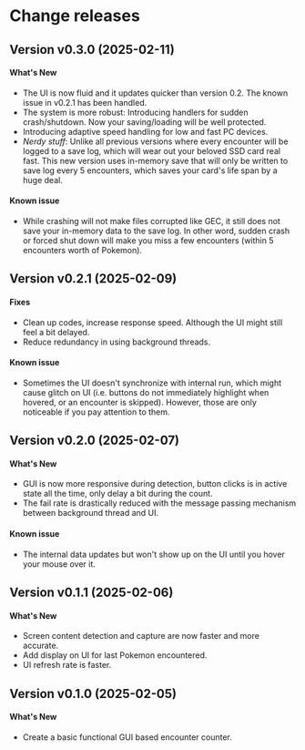 # Change releases

## Version v0.3.0 (2025-02-11)
#### What's New
  - The UI is now fluid and it updates quicker than version 0.2. The known issue in v0.2.1 has been handled.
  - The system is more robust: Introducing handlers for sudden crash/shutdown. Now your saving/loading will be well protected.
  - Introducing adaptive speed handling for low and fast PC devices.
  - *Nerdy stuff*: Unlike all previous versions where every encounter will be logged to a save log, which will wear out your beloved SSD card real fast. This new version uses in-memory save that will only be written to save log every 5 encounters, which saves your card's life span by a huge deal.

#### Known issue
- While crashing will not make files corrupted like GEC, it still does not save your in-memory data to the save log. In other word, sudden crash or forced shut down will make you miss a few encounters (within 5 encounters worth of Pokemon).

## Version v0.2.1 (2025-02-09)
#### Fixes
  - Clean up codes, increase response speed. Although the UI might still feel a bit delayed.
  - Reduce redundancy in using background threads.

#### Known issue
  - Sometimes the UI doesn't synchronize with internal run, which might cause glitch on UI (i.e. buttons do not immediately highlight when hovered, or an encounter is skipped). However, those are only noticeable if you pay attention to them.

## Version v0.2.0 (2025-02-07)
#### What's New
  - GUI is now more responsive during detection, button clicks is in active state all the time, only delay a bit during the count.
  - The fail rate is drastically reduced with the message passing mechanism between background thread and UI.

#### Known issue
  - The internal data updates but won't show up on the UI until you hover your mouse over it.

## Version v0.1.1 (2025-02-06)
#### What's New
  - Screen content detection and capture are now faster and more accurate.
  - Add display on UI for last Pokemon encountered.
  - UI refresh rate is faster.

## Version v0.1.0 (2025-02-05)
#### What's New
  - Create a basic functional GUI based encounter counter.